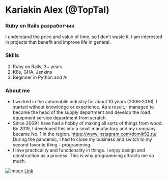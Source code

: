 # Kariakin Alex (@TopTal)

### Ruby on Rails разработчик
I understand the price and value of time, so I don’t waste it.
I am interested in projects that benefit and improve life in general.

### Skills
1) Ruby on Rails, 3+ years
2) K8s, GHA, Jenkins
3) Beginner in Python and AI



### About me
- I worked in the automobile industry for about 10 years (2006-2016). I started without knowledge or experience. As a result, I managed to become the head of the supply department and develop the road equipment service department from scratch.
- Since 2009 I have had a hobby of making all sorts of things from wood. By 2019, I developed this into a small manufactory and my company became No. 1 in the region. https://www.instagram.com/domik52.ru/
  During the pandemic, I had to close my business and switch to my second favorite thing - programming.
- I love practicality and functionality in things. I enjoy design and construction as a process. This is why programming attracts me so much.


![image](https://github.com/sasha370/sasha370/assets/63036791/7d8a0144-e1e7-4df4-a87d-5d2da554eda1) [Link](https://www.credly.com/badges/9fff9560-e553-4630-a2ee-86af1750d189/public_url)


